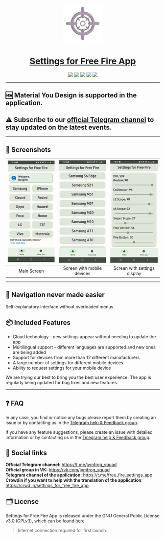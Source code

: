 <p align="center">
  <a href="https://play.google.com/store/apps/details?id=com.jvmfrog.ffsettings">
    <img src="app\src\main\ic_launcher-playstore.png" height="128">
    <h1 align="center">Settings for Free Fire App</h1>
  </a>
</p>
<p align="center">
  <a href="https://github.com/IbremMiner837/Garena-Free-Fire-Settings" style="text-decoration:none" area-label="Android">
    <img src="https://img.shields.io/badge/Platform-Android-green.svg">
  </a>
  <a href="https://github.com/IbremMiner837/Garena-Free-Fire-Settings" style="text-decoration:none" area-label="Min API: 27">
    <img src="https://img.shields.io/badge/minSdkVersion-27-green.svg">
  </a>
  <a href="https://play.google.com/store/apps/details?id=com.jvmfrogsquad.ffsettings" style="text-decoration:none" area-label="Play Store">
    <img src="https://img.shields.io/badge/Download-Google_Play-green.svg">
  </a>
  <a href="https://github.com/IbremMiner837/Garena-Free-Fire-Settings/blob/master/LICENSE.md" style="text-decoration:none" area-label="License: GPL v3">
    <img src="https://img.shields.io/badge/License-GPL%20v3-blue.svg">
  </a>
  <a title="Crowdin" target="_blank" href="https://crowdin.com/project/settings-for-free-fire-app"><img src="https://badges.crowdin.net/settings-for-free-fire-app/localized.svg">
  </a>

</p>

___

## 🆕 Material You Design is supported in the application.

## ⚠ Subscribe to our [official Telegram channel](https://telegram.me/free_fire_settings_app) to stay updated on the latest events.
___

## 📱 Screenshots
| <img src="github-files/screenshot_0.jpg" width="200"/> | <img src="github-files/screenshot_1.jpg" width="200"/> | <img src="github-files/screenshot_2.jpg" width="200"/> |
|:---:|:---:|:---:|
|Main Screen| Screen with mobile devices | Screen with settings display|

___

## 🧭 Navigation never made easier 
Self-explanatory interface without overloaded menus.

## 📦 Included Features
- Cloud technology - new settings appear without needing to update the app
- Multilingual support - different languages are supported and new ones are being added 
- Support for devices from more than 12 different manufacturers
- A large number of settings for different mobile devices
- Ability to request settings for your mobile device

We are trying our best to bring you the best user experience. The app is regularly being updated for bug fixes and new features.

___


## ❓ FAQ

In any case, you find or notice any bugs please report them by creating an issue or by contacting us in the [Telegram help & Feedback group](https://t.me/freefiresettingsapp_chat).

If you have any feature suggestions, please create an issue with detailed information or by contacting us in the [Telegram help & Feedback group](https://t.me/freefiresettingsapp_chat).

## 🔗 Social links
**Official Telegram channel:** https://t.me/jvmfrog_squad </br>
**Official group in VK:** https://vk.com/jvmfrog_squad <br>
**Telegram channel of the application:** https://t.me/free_fire_settings_app <br>
**Crowdin if you want to help with the translation of the application**: https://crwd.in/settings_for_free_fire_app <br>

## 🗂️ License

Settings for Free Fire App is released under the GNU General Public License v3.0
(GPLv3), which can be found [here](LICENSE.md)
> Internet connection required for first launch.

